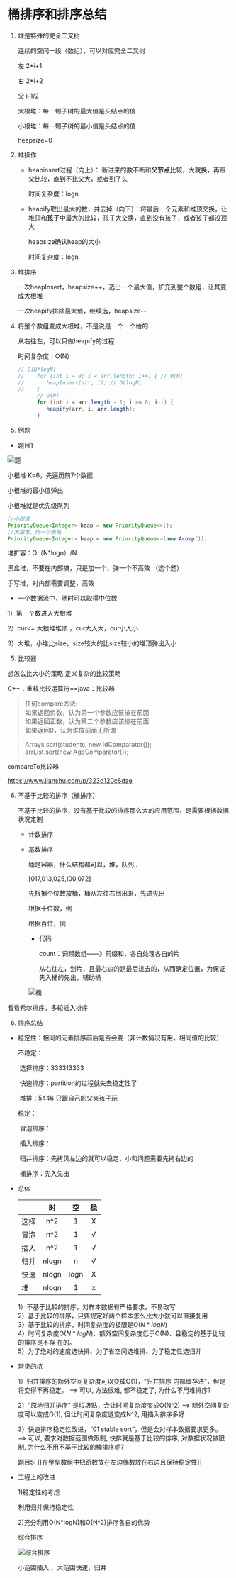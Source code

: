 # 桶排序和排序总结

1. 堆是特殊的完全二叉树

   连续的空间一段（数组），可以对应完全二叉树

   左 2*i+1 

   右 2*i+2

   父 i-1/2 

   大根堆：每一颗子树的最大值是头结点的值

   小根堆：每一颗子树的最小值是头结点的值

   heapsize=0



2. 堆操作

   - heapinsert过程（向上）：
     新进来的数不断和**父节点**比较，大就换，再跟父比较，直到不比父大，或者到了头

     时间复杂度：logn

   - heapify取出最大的数，并去掉（向下）：将最后一个元素和堆顶交换，让堆顶和**孩子**中最大的比较，孩子大交换，直到没有孩子，或者孩子都没顶大

     heapsize确认heap的大小

     时间复杂度：logn

     

3. 堆排序

   一次heapInsert，heapsize++，选出一个最大值，扩充到整个数组，让其变成大根堆

   一次heapify排除最大值，继续选，heapsize--

   

4. 将整个数组变成大根堆，不是说是一个一个给的

   从右往左，可以只做heapify的过程

   时间复杂度：O(N）

   ```java
   // O(N*logN)
   //    for (int i = 0; i < arr.length; i++) { // O(N)
   //       heapInsert(arr, i); // O(logN)
   //    }
         // O(N)
         for (int i = arr.length - 1; i >= 0; i--) {
            heapify(arr, i, arr.length);
         }
   ```

   

5. 例题

- 题目1

![题](appendix\堆1.png)

小根堆 K=6，先遍历前7个数据

小根堆的最小值弹出

小根堆就是优先级队列

```java
//小根堆
PriorityQueue<Integer> heap = new PriorityQueue<>();
//大跟堆，传一个策略
PriorityQueue<Integer> heap = new PriorityQueue<>(new Acomp());

```

堆扩容：O（N*logn）/N

黑盒堆，不要在内部搞，只是加一个，弹一个不高效 （这个题）

手写堆，对内部需要调整，高效



- 一个数据流中，随时可以取得中位数

1）第一个数进入大根堆

2）cur<= 大根堆堆顶 ，cur大入大，cur小入小

3）大堆，小堆比size，size较大的比size较小的堆顶弹出入小



5. 比较器

想怎么比大小的策略,定义复杂的比较策略

C++：重载比较运算符==java：比较器

>任何compare方法:  
>如果返回负数，认为第一个参数应该排在前面   
>如果返回正数，认为第二个参数应该排在前面    
>如果返回0，认为谁放前面无所谓 

>Arrays.sort(students, new IdComparator());   
>arrList.sort(new AgeComparator());  

compareTo比较器

https://www.jianshu.com/p/323d120c6dae



6. 不基于比较的排序（桶排序）

   不基于比较的排序，没有基于比较的排序那么大的应用范围，是需要根据数据状况定制

   - 计数排序

   - 基数排序

     桶是容器，什么结构都可以，堆，队列..

     [017,013,025,100,072]

     先根据个位数放桶，桶从左往右倒出来，先进先出

     根据十位数，倒

     根据百位，倒

     - 代码

       count：词频数组——》前缀和，各自处理各自的片

       从右往左，划片，且最右边的是最后进去的，从而确定位置，为保证 先入桶的先出，辅助桶

     ![桶](appendix\桶1.png)



看看希尔排序，多轮插入排序

6. 排序总结

- 稳定性：相同的元素排序前后是否会变（非计数情况有用，相同值的比较）

  不稳定：

  ​	选择排序：333313333

  ​	快速排序：partition的过程就失去稳定性了

  ​	堆排：5446 只跟自己的父亲孩子玩

  稳定：

  ​	冒泡排序：

  ​	插入排序：

  ​	归并排序：先拷贝左边的就可以稳定，小和问题需要先拷右边的

  ​	桶排序：先入先出

- 总体

  |      |  时   |  空  |  稳  |
  | ---- | :---: | :--: | :--: |
  | 选择 |  n^2  |  1   |  X   |
  | 冒泡 |  n^2  |  1   |  √   |
  | 插入 |  n^2  |  1   |  √   |
  | 归并 | nlogn |  n   |  √   |
  | 快速 | nlogn | logn |  X   |
  | 堆   | nlogn |  1   |  x   |

  1）不基于比较的排序，对样本数据有严格要求，不易改写  
  2）基于比较的排序，只要规定好两个样本怎么比大小就可以直接复用  
  3）基于比较的排序，时间复杂度的极限是O($N*logN$)  
  4）时间复杂度O($N*logN$)、额外空间复杂度低于O(N)、且稳定的基于比较的排序是不存  在的。  
  5）为了绝对的速度选快排、为了省空间选堆排、为了稳定性选归并  

  

- 常见的坑

  1）归并排序的额外空间复杂度可以变成O(1)，“归并排序 内部缓存法”，但是将变得不再稳定。
      ==> 可以, 方法很难, 都不稳定了, 为什么不用堆排序?

  2）“原地归并排序" 是垃圾贴，会让时间复杂度变成O(N^2) 
      ==> 额外空间复杂度可以变成O(1), 但让时间复杂度退变成N^2, 用插入排序多好

  3）快速排序稳定性改进，“01 stable sort”，但是会对样本数据要求更多。
     ==> 可以, 要求对数据范围做限制, 快排就是基于比较的排序, 对数据状况做限制, 为什么不用不基于比较的桶排序呢?

  题目5: [[在整型数组中把奇数放在左边偶数放在右边且保持稳定性]]

- 工程上的改进

  1)稳定性的考虑 

  利用归并保持稳定性

  2)充分利用O(N*logN)和O(N^2)排序各自的优势

  综合排序

  ![综合排序](\appendix\综合排序.png)

  小范围插入 ，大范围快速，归并